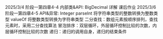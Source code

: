 2025/3/4  阶段一第四章4-4 内部类&API:
          BigDecimal 详解 课后作业
2025/3/6  阶段一第四章4-5 API&异常:
          Integer parseInt 将字符串类型的整数转换为整数类型
          valueOf 将整数类型转换为字符串类型
          二分查找：数组元素按顺序排列，查找元素时，采用二分查找算法
          冒泡排序：双层循环，外层循环控制比较的次数，内层循环控制比较的次数
          递归：递归的调用自身，递归的结束条件